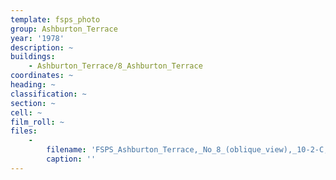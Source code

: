 ```yaml
---
template: fsps_photo
group: Ashburton_Terrace
year: '1978'
description: ~
buildings:
    - Ashburton_Terrace/8_Ashburton_Terrace
coordinates: ~
heading: ~
classification: ~
section: ~
cell: ~
film_roll: ~
files:
    -
        filename: 'FSPS_Ashburton_Terrace,_No_8_(oblique_view),_10-2-C,_1978.png'
        caption: ''
---
```

